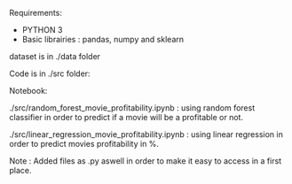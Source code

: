 Requirements:

- PYTHON 3
- Basic librairies : pandas, numpy and sklearn

dataset is in ./data folder

Code is in ./src folder:

Notebook: 

./src/random_forest_movie_profitability.ipynb : using random forest classifier in order to predict if a movie will be a profitable or not.

./src/linear_regression_movie_profitability.ipynb : using linear regression in order to predict movies profitability in %.



Note : Added files as .py aswell in order to make it easy to access in a first place.
